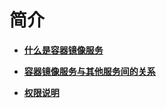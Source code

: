 # 简介<a name="swr_01_0001"></a>

-   **[什么是容器镜像服务](什么是容器镜像服务.md)**  

-   **[容器镜像服务与其他服务间的关系](容器镜像服务与其他服务间的关系.md)**  

-   **[权限说明](权限说明.md)**  


